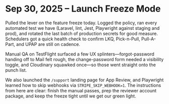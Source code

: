 # Sep 30, 2025 – Launch Freeze Mode

Pulled the lever on the feature freeze today. Logged the policy, ran every automated test we have (Laravel, lint, Jest, Playwright against staging and prod), and rotated the last batch of production secrets for good measure. Schedulers got a quick health check to confirm LKQ, Pick-n-Pull, Pull-A-Part, and UPAP are still on cadence.

Manual QA on TestFlight surfaced a few UX splinters—forgot-password handing off to Mail felt rough, the change-password form needed a visibility toggle, and Cloudinary squawked once—so those went straight onto the punch list.

We also launched the `/support` landing page for App Review, and Playwright learned how to skip webhooks via `STRIPE_SKIP_WEBHOOK=1`. The instructions from here are clear: finish the manual passes, prep the reviewer account package, and keep the freeze tight until we get our green light.
